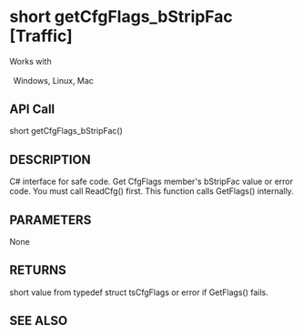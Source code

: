 # short getCfgFlags_bStripFac [Traffic]

Works with <p class="s1" style="padding-top: 2pt;padding-left: 5pt;text-indent: 0pt;text-align: left;"><a name="bookmark239">&zwnj;</a>Windows, Linux, Mac</p>

## API Call
short getCfgFlags_bStripFac()
## DESCRIPTION
C# interface for safe code. Get CfgFlags member&#39;s bStripFac value or error code. You must call ReadCfg() first. This function calls GetFlags() internally.

## PARAMETERS
None

## RETURNS
short value from typedef struct tsCfgFlags or error if GetFlags() fails.

## SEE ALSO

